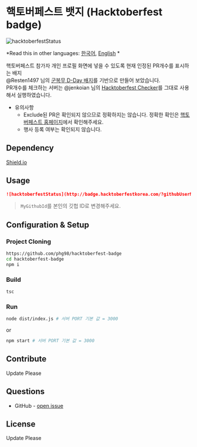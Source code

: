 # 핵토버페스트 뱃지 (Hacktoberfest badge)

![hacktoberfestStatus](http://badge.hacktoberfestkorea.com/?githubUserName=phg98)

*Read this in other languages: [한국어](README.md), [English](README.en.md) *

핵토버페스트 참가자 개인 프로필 화면에 넣을 수 있도록 현재 인정된 PR개수를 표시하는 배지  
@Resten1497 님의 [군복무 D-Day 배지](https://github.com/Resten1497/soldier_badge)를 기반으로 만들어 보았습니다.  
PR개수를 체크하는 서버는 @jenkoian 님의 [Hacktoberfest Checker](https://hacktoberfestchecker.jenko.me)를 그대로 사용해서 실행하였습니다.  

* 유의사항
  * Exclude된 PR은 확인되지 않으므로 정확하지는 않습니다. 정확한 확인은 [핵토버페스트 홈페이지](https://hacktoberfest.digitalocean.com/)에서 확인해주세요.
  * 행사 등록 여부는 확인되지 않습니다.


## Dependency
[Shield.io](https://shields.io/)


## Usage

```markdown
![hacktoberfestStatus](http://badge.hacktoberfestkorea.com/?githubUserName=MyGithubId)
```
> `MyGithubId`를 본인의 깃헙 ID로 변경해주세요. 

## Configuration & Setup

### Project Cloning

```sh
https://github.com/phg98/hacktoberfest-badge
cd hacktoberfest-badge
npm i
```

### Build

```sh
tsc
```

### Run

```sh
node dist/index.js # 서버 PORT 기본 값 = 3000
```

or

```sh
npm start # 서버 PORT 기본 값 = 3000
```
## Contribute  
Update Please  

## Questions

* GitHub - [open issue](https://github.com/phg98/hacktoberfest-badge/issues)

## License
Update Please
